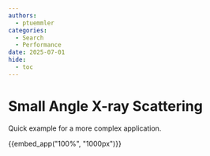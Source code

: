 ```yaml
---
authors:
  - ptuemmler
categories:
  - Search
  - Performance
date: 2025-07-01
hide:
  - toc
---
```


# Small Angle X-ray Scattering
Quick example for a more complex application.
<!-- more -->

{{embed_app("100%", "1000px")}}